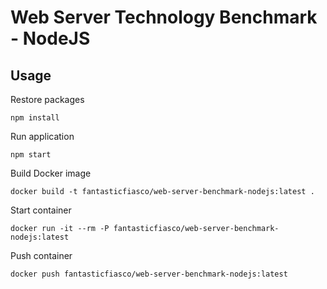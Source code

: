 # Web Server Technology Benchmark - NodeJS

## Usage

Restore packages
```
npm install
```

Run application
```
npm start
```

Build Docker image
```
docker build -t fantasticfiasco/web-server-benchmark-nodejs:latest .
```

Start container
```
docker run -it --rm -P fantasticfiasco/web-server-benchmark-nodejs:latest
```

Push container
```
docker push fantasticfiasco/web-server-benchmark-nodejs:latest
```
